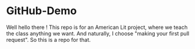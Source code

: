 # GitHub-Demo

Well hello there ! This repo is for an American Lit project, where we teach the class anything we want. And naturally, I choose "making your first pull request". So this is a repo for that. 